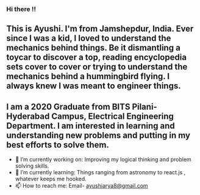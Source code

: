 ### Hi there !!
## This is Ayushi. I'm from Jamshepdur, India. Ever since I was a kid, I loved to understand the mechanics behind things. Be it dismantling a toycar to discover a top, reading encyclopedia sets cover to cover or trying to understand the mechanics behind a hummingbird flying. I always knew I was meant to engineer things.
## I am a 2020 Graduate from BITS Pilani-Hyderabad Campus, Electrical Engineering Department. I am interested in learning and understanding new problems and putting in my best efforts to solve them.

- 🔭 I’m currently working on: Improving my logical thinking and problem solving skills. 
- 🌱 I’m currently learning: Things ranging from astronomy to react.js , whatever keeps me hooked. 
- 📫 How to reach me: Email- ayushiarya8@gmail.com
